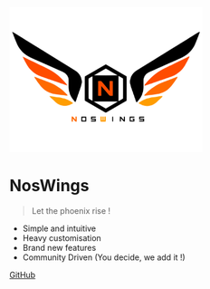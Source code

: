 <!-- _coverpage.md -->

<img src="_media/logo.svg" height="256px"></img>

# NosWings

> Let the phoenix rise !

* Simple and intuitive
* Heavy customisation
* Brand new features
* Community Driven (You decide, we add it !)

[GitHub](https://github.com/NosWings/wiki)